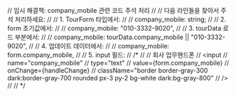 // 임시 해결책: company_mobile 관련 코드 주석 처리
// 
// 다음 라인들을 찾아서 주석 처리하세요:
// 
// 1. TourForm 타입에서:
// // company_mobile: string;
// 
// 2. form 초기값에서:
// // company_mobile: "010-3332-9020",
// 
// 3. tourData 로드 부분에서:
// // company_mobile: tourData.company_mobile || "010-3332-9020",
// 
// 4. 업데이트 데이터에서:
// // company_mobile: form.company_mobile,
// 
// 5. input 필드:
// /*
// <label className="flex flex-col gap-1">
//   <span className="text-sm text-gray-600">회사 업무핸드폰</span>
//   <input
//     name="company_mobile"
//     type="text"
//     value={form.company_mobile}
//     onChange={handleChange}
//     className="border border-gray-300 dark:border-gray-700 rounded px-3 py-2 bg-white dark:bg-gray-800"
//   />
// </label>
// */
